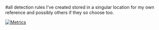 #all detection rules I've created stored in a singular location for my own reference and possibly others if they so choose too. 


[![Metrics](https://github.com/Khadinxc/siem_detection_rules/actions/workflows/metrics.yml/badge.svg)](https://github.com/Khadinxc/siem_detection_rules/actions/workflows/metrics.yml)
